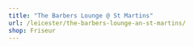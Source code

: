 ```yaml
---
title: "The Barbers Lounge @ St Martins"
url: /leicester/the-barbers-lounge-an-st-martins/
shop: Friseur
---
```

